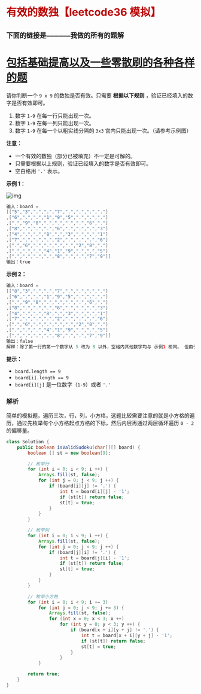 # <font color="bb000">有效的数独【leetcode36 模拟】</font>

## **`下面的链接是——————我做的所有的题解`**

# [包括基础提高以及一些零散刷的各种各样的题](https://www.acwing.com/blog/content/33005/) 

请你判断一个 `9 x 9` 的数独是否有效。只需要 **根据以下规则** ，验证已经填入的数字是否有效即可。

1. 数字 `1-9` 在每一行只能出现一次。
2. 数字 `1-9` 在每一列只能出现一次。
3. 数字 `1-9` 在每一个以粗实线分隔的 `3x3` 宫内只能出现一次。（请参考示例图）

 

**注意：**

- 一个有效的数独（部分已被填充）不一定是可解的。
- 只需要根据以上规则，验证已经填入的数字是否有效即可。
- 空白格用 `'.'` 表示。

 

**示例 1：**

![img](https://assets.leetcode-cn.com/aliyun-lc-upload/uploads/2021/04/12/250px-sudoku-by-l2g-20050714svg.png)

```java
输入：board = 
[["5","3",".",".","7",".",".",".","."]
,["6",".",".","1","9","5",".",".","."]
,[".","9","8",".",".",".",".","6","."]
,["8",".",".",".","6",".",".",".","3"]
,["4",".",".","8",".","3",".",".","1"]
,["7",".",".",".","2",".",".",".","6"]
,[".","6",".",".",".",".","2","8","."]
,[".",".",".","4","1","9",".",".","5"]
,[".",".",".",".","8",".",".","7","9"]]
输出：true
```

**示例 2：**

```java
输入：board = 
[["8","3",".",".","7",".",".",".","."]
,["6",".",".","1","9","5",".",".","."]
,[".","9","8",".",".",".",".","6","."]
,["8",".",".",".","6",".",".",".","3"]
,["4",".",".","8",".","3",".",".","1"]
,["7",".",".",".","2",".",".",".","6"]
,[".","6",".",".",".",".","2","8","."]
,[".",".",".","4","1","9",".",".","5"]
,[".",".",".",".","8",".",".","7","9"]]
输出：false
解释：除了第一行的第一个数字从 5 改为 8 以外，空格内其他数字均与 示例1 相同。 但由于位于左上角的 3x3 宫内有两个 8 存在, 因此这个数独是无效的。
```

 

**提示：**

- `board.length == 9`
- `board[i].length == 9`
- `board[i][j]` 是一位数字（`1-9`）或者 `'.'`





### 解析

简单的模拟题，遍历三次，行，列，小方格，这题比较需要注意的就是小方格的遍历，通过先枚举每个小方格起点方格的下标，然后内层再通过两层循环遍历 `0 - 2` 的偏移量。

```java
class Solution {
    public boolean isValidSudoku(char[][] board) {
        boolean [] st = new boolean[9];

        // 枚举行
        for (int i = 0; i < 9; i ++) {
            Arrays.fill(st, false);
            for (int j = 0; j < 9; j ++) {
                if (board[i][j] != '.') {
                    int t = board[i][j] - '1';
                    if (st[t]) return false;
                    st[t] = true;
                } 
            }
        }

        // 枚举列
        for (int i = 0; i < 9; i ++) {
            Arrays.fill(st, false);
            for (int j = 0; j < 9; j ++) {
                if (board[j][i] != '.') {
                    int t = board[j][i] - '1';
                    if (st[t]) return false;
                    st[t] = true;
                }
            }
        }

        // 枚举小方格
        for (int i = 0; i < 9; i += 3) 
            for (int j = 0; j < 9; j += 3) {
                Arrays.fill(st, false);
                for (int x = 0; x < 3; x ++)
                    for (int y = 0; y < 3; y ++) {
                        if (board[x + i][y + j] != '.') {
                            int t = board[x + i][y + j] - '1';
                            if (st[t]) return false;
                            st[t] = true;
                        }
                    }
            }

        return true;
    }
}
```








